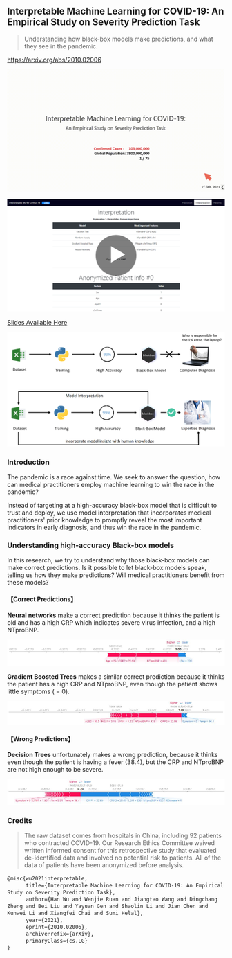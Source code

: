 ## Interpretable Machine Learning for COVID-19: An Empirical Study on Severity Prediction Task

> Understanding how black-box models make predictions, and what they see in the pandemic.

https://arxiv.org/abs/2010.02006

![](doc/video.gif)

<a href="https://youtu.be/klOPynfwVmI"><img src="doc/video.png"></a>

[Slides Available Here](https://github.com/wuhanstudio/interpretable-ml-covid-19/blob/master/Interpretable-ml-covid19.pdf)

![Introduction](./doc/intro.png)

### Introduction

The pandemic is a race against time. We seek to answer the question, how can medical practitioners employ machine learning to win the race in the pandemic?  

Instead of targeting at a high-accuracy black-box model that is difficult to trust and deploy, we use model interpretation that incorporates medical practitioners' prior knowledge to promptly reveal the most important indicators in early diagnosis, and thus win the race in the pandemic.  

### Understanding high-accuracy Black-box models

In this research, we try to understand why those black-box models can make correct predictions. Is it possible to let black-box models speak, telling us how they make predictions? Will medical practitioners benefit from these models?  

#### 【Correct Predictions】

**Neural networks** make a correct prediction because it thinks the patient is old and has a high CRP which indicates severe virus infection, and a high NTproBNP.  

![](./doc/shap_nn_5.jpg)

**Gradient Boosted Trees** makes a similar correct prediction because it thinks the patient has a high CRP and NTproBNP, even though the patient shows little symptoms ( = 0).

![](./doc/shap_xgb_5.jpg)

#### 【Wrong Predictions】

**Decision Trees** unfortunately makes a wrong prediction, because it thinks even though the patient is having a fever (38.4), but the CRP and NTproBNP are not high enough to be severe.

![](./doc/shap_rf_5.jpg)

### Credits

> The raw dataset comes from hospitals in China, including 92 patients who contracted COVID-19. Our Research Ethics Committee waived written informed consent for this retrospective study that evaluated de-identified data and involved no potential risk to patients. All of the data of patients have been anonymized before analysis.


```
@misc{wu2021interpretable,
      title={Interpretable Machine Learning for COVID-19: An Empirical Study on Severity Prediction Task}, 
      author={Han Wu and Wenjie Ruan and Jiangtao Wang and Dingchang Zheng and Bei Liu and Yayuan Gen and Shaolin Li and Jian Chen and Kunwei Li and Xiangfei Chai and Sumi Helal},
      year={2021},
      eprint={2010.02006},
      archivePrefix={arXiv},
      primaryClass={cs.LG}
}
```
